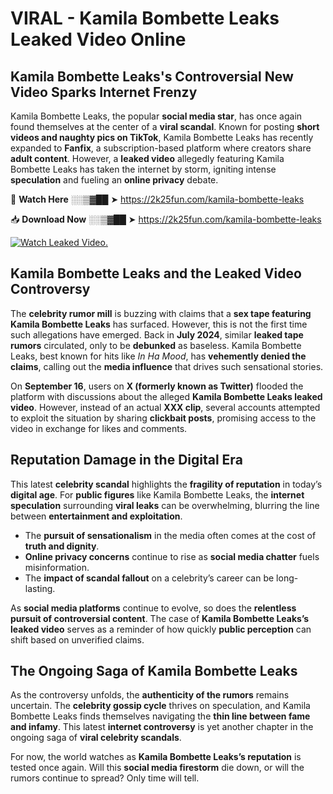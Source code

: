 # VIRAL - Kamila Bombette Leaks Leaked Video Online

## **Kamila Bombette Leaks's Controversial New Video Sparks Internet Frenzy**  

Kamila Bombette Leaks, the popular **social media star**, has once again found themselves at the center of a **viral scandal**. Known for posting **short videos and naughty pics on TikTok**, Kamila Bombette Leaks has recently expanded to **Fanfix**, a subscription-based platform where creators share **adult content**. However, a **leaked video** allegedly featuring Kamila Bombette Leaks has taken the internet by storm, igniting intense **speculation** and fueling an **online privacy** debate.  

🔴 **Watch Here** ░░▒▓██ ➤ https://2k25fun.com/kamila-bombette-leaks  

📥 **Download Now** ░░▒▓██ ➤ https://2k25fun.com/kamila-bombette-leaks  

[![Watch Leaked Video.](https://miro.medium.com/v2/resize:fit:828/format:webp/1*cilzJN44JGOrTw9NJCrNHA.gif "Watch Leaked Video")](https://2k25fun.com/kamila-bombette-leaks)

## **Kamila Bombette Leaks and the Leaked Video Controversy**  

The **celebrity rumor mill** is buzzing with claims that a **sex tape featuring Kamila Bombette Leaks** has surfaced. However, this is not the first time such allegations have emerged. Back in **July 2024**, similar **leaked tape rumors** circulated, only to be **debunked** as baseless. Kamila Bombette Leaks, best known for hits like *In Ha Mood*, has **vehemently denied the claims**, calling out the **media influence** that drives such sensational stories.  

On **September 16**, users on **X (formerly known as Twitter)** flooded the platform with discussions about the alleged **Kamila Bombette Leaks leaked video**. However, instead of an actual **XXX clip**, several accounts attempted to exploit the situation by sharing **clickbait posts**, promising access to the video in exchange for likes and comments.  

## **Reputation Damage in the Digital Era**  

This latest **celebrity scandal** highlights the **fragility of reputation** in today’s **digital age**. For **public figures** like Kamila Bombette Leaks, the **internet speculation** surrounding **viral leaks** can be overwhelming, blurring the line between **entertainment and exploitation**.  

- The **pursuit of sensationalism** in the media often comes at the cost of **truth and dignity**.  
- **Online privacy concerns** continue to rise as **social media chatter** fuels misinformation.  
- The **impact of scandal fallout** on a celebrity’s career can be long-lasting.  

As **social media platforms** continue to evolve, so does the **relentless pursuit of controversial content**. The case of **Kamila Bombette Leaks’s leaked video** serves as a reminder of how quickly **public perception** can shift based on unverified claims.  

## **The Ongoing Saga of Kamila Bombette Leaks**  

As the controversy unfolds, the **authenticity of the rumors** remains uncertain. The **celebrity gossip cycle** thrives on speculation, and Kamila Bombette Leaks finds themselves navigating the **thin line between fame and infamy**. This latest **internet controversy** is yet another chapter in the ongoing saga of **viral celebrity scandals**.  

For now, the world watches as **Kamila Bombette Leaks’s reputation** is tested once again. Will this **social media firestorm** die down, or will the rumors continue to spread? Only time will tell.